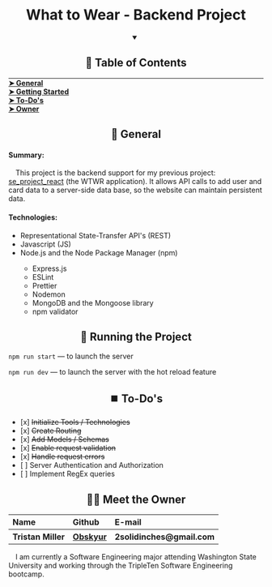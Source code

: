 <div align="center"><h1 align="center"> What to Wear - Backend Project </h1></div>

<!-- Table of Contents -->
<details open="open">
<summary align="center"><h2 id="table-of-contents"> 📖 Table of Contents </h2></summary>
<hr style="margin:0">
<a href="#general"><strong> ➤ General </strong></a><br>
<a href="#start"><strong> ➤ Getting Started </strong></a><br>
<a href="#wip"><strong> ➤ To-Do's </strong></a><br>
<a href="#owner"><strong> ➤ Owner </strong></a>
</details>


<!-- General -->
<div align="center"><h2 id="general">
📃 General
</h2></div>
<p align="justified">
<h4>Summary:</h4>
&emsp;This project is the backend support for my previous project: <a href="https://github.com/Obskyur/se_project_react">se_project_react</a> (the WTWR application). It allows API calls to add user and card data to a server-side data base, so the website can maintain persistent data.
<h4>Technologies:</h4>
<ul>
<li> Representational State-Transfer API's (REST) </li>
<li> Javascript (JS) </li>
<li> Node.js and the Node Package Manager (npm) </li>
  <ul>
    <li> Express.js </li>
    <li> ESLint </li>
    <li> Prettier </li>
    <li> Nodemon </li>
    <li> MongoDB and the Mongoose library </li>
    <li> npm validator </li>
  </ul>
</ul>
</p>

<!-- Getting Started -->
<div align="center"><h2 id="start">
💨 Running the Project
</h2></div>

`npm run start` — to launch the server

`npm run dev` — to launch the server with the hot reload feature

<!-- To-Do's -->
<div align="center"><h2 id="wip"> ⏹️ To-Do's </h2></div>
<ul>
<li> [x] <s>Initialize Tools / Technologies</s> </li>
<li> [x] <s>Create Routing</s></li>
<li> [x] <s>Add Models / Schemas</s></li>
<li> [x] <s>Enable request validation</s></li>
<li> [x] <s>Handle request errors</s></li>
<li> [ ] Server Authentication and Authorization </li>
<li> [ ] Implement RegEx queries </li>
</ul>


<!-- Owner Info -->
<div align="center"><h2 id="owner"> 🧑‍🎓 Meet the Owner </h2></div>
<table> 
  <tr align="left">
    <th><b> Name </b></th>
    <th><b> Github </b></th>
    <th><b> E-mail </b></th>
  </tr>
  <tr align="left">
    <th> Tristan Miller </th>
    <th><a href="https://github.com/Obskyur"> Obskyur </a></th>
    <th> 2solidinches@gmail.com </th>
  </tr>
</table>
<p>
&emsp;I am currently a Software Engineering major attending Washington State University and working through the TripleTen Software Engineering bootcamp.
</p>
